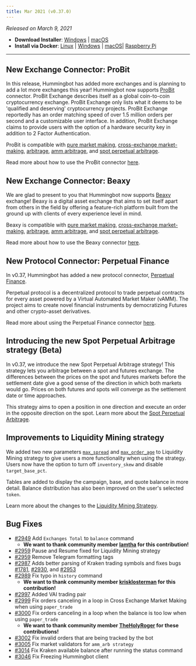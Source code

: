 ```yaml
---
title: Mar 2021 (v0.37.0)
---
```




_Released on March 9, 2021_

- **Download Installer**: [Windows](https://dist.hummingbot.io/hummingbot_v0.37.0_setup.exe) | [macOS](https://dist.hummingbot.io/hummingbot_v0.37.0.dmg)
- **Install via Docker**: [Linux](/installation/linux/#install-via-docker) | [Windows](/installation/windows/#install-via-docker) | [macOS](/installation/mac/#install-via-docker)| [Raspberry Pi](/installation/raspberry/)

---

## New Exchange Connector: ProBit

In this release, Hummingbot has added more exchanges and is planning to add a lot more exchanges this year! Hummingbot now supports [ProBit](https://www.probit.com/) connector. ProBit Exchange describes itself as a global coin-to-coin cryptocurrency exchange. ProBit Exchange only lists what it deems to be 'qualified and deserving' cryptocurrency projects. ProBit Exchange reportedly has an order matching speed of over 1.5 million orders per second and a customizable user interface. In addition, ProBit Exchange claims to provide users with the option of a hardware security key in addition to 2 Factor Authentication.

ProBit is compatible with [pure market making](https://docs.hummingbot.io/strategies/pure-market-making/), [cross-exchange market-making](/strategies/cross-exchange-market-making/), [arbitrage](/strategies/arbitrage/), [amm arbitrage](/strategies/amm-arb/), and [spot perpetual arbitrage](/strategies/spot-perpetual-arb/).

Read more about how to use the ProBit connector [here](/spot-connectors/probit/).

## New Exchange Connector: Beaxy

We are glad to present to you that Hummingbot now supports [Beaxy](https://beaxy.com/) exchange! Beaxy is a digital asset exchange that aims to set itself apart from others in the field by offering a feature-rich platform built from the ground up with clients of every experience level in mind.

Beaxy is compatible with [pure market making](https://docs.hummingbot.io/strategies/pure-market-making/), [cross-exchange market-making](/strategies/cross-exchange-market-making/), [arbitrage](/strategies/arbitrage/), [amm arbitrage](/strategies/amm-arb/), and [spot perpetual arbitrage](/strategies/spot-perpetual-arb/).

Read more about how to use the Beaxy connector [here](/spot-connectors/beaxy/).

## New Protocol Connector: Perpetual Finance

In v0.37, Hummingbot has added a new protocol connector, [Perpetual Finance](https://perp.fi/).

Perpetual protocol is a decentralized protocol to trade perpetual contracts for every asset powered by a Virtual Automated Market Maker (vAMM). The project aims to create novel financial instruments by democratizing Futures and other crypto-asset derivatives.

Read more about using the Perpetual Finance connector [here](/protocol-connectors/perp-fi/).

## Introducing the new Spot Perpetual Arbitrage strategy (Beta)

In v0.37, we introduce the new Spot Perpetual Arbitrage strategy! This strategy lets you arbitrage between a spot and futures exchange. The differences between the prices on the spot and futures markets before the settlement date give a good sense of the direction in which both markets would go. Prices on both futures and spots will converge as the settlement date or time approaches.

This strategy aims to open a position in one direction and execute an order in the opposite direction on the spot. Learn more about the [Spot Perpetual Arbitrage](/strategies/spot-perpetual-arb/).

## Improvements to Liquidity Mining strategy

We added two new parameters [`max_spread`](/strategies/liquidity-mining/#max_spread) and [`max_order_age`](/strategies/liquidity-mining/#max_order_age) to Liquidity Mining strategy to give users a more functionality when using the strategy. Users now have the option to turn off `inventory_skew` and disable `target_base_pct`.

Tables are added to display the campaign, base, and quote balance in more detail. Balance distribution has also been improved on the user's selected `token`.

Learn more about the changes to the [Liquidity Mining Strategy](/strategies/liquidity-mining/).

## Bug Fixes

- [#2949](https://github.com/CoinAlpha/hummingbot/pull/2949) Add `Exchanges Total` to `balance` command
  - **We want to thank community member [Iamtha](https://github.com/lamtha) for this contribution!**
- [#2959](https://github.com/CoinAlpha/hummingbot/pull/2959) Pause and Resume fixed for Liquidity Mining strategy
- [#2959](https://github.com/CoinAlpha/hummingbot/pull/2979) Remove Telegram formatting tags
- [#2987](https://github.com/CoinAlpha/hummingbot/pull/2987) Adds better parsing of Kraken trading symbols and fixes bugs [#1781](https://github.com/CoinAlpha/hummingbot/issues/1781), [#2930](https://github.com/CoinAlpha/hummingbot/issues/2930), and [#2953](https://github.com/CoinAlpha/hummingbot/issues/2953)
- [#2989](https://github.com/CoinAlpha/hummingbot/pull/2989) Fix typo in `history` command
  - **We want to thank community member [krisklosterman](https://github.com/krisklosterman) for this contribution!**
- [#2997](https://github.com/CoinAlpha/hummingbot/pull/2997) Added VAI trading pair
- [#2999](https://github.com/CoinAlpha/hummingbot/pull/2999) Fix orders canceling in a loop in Cross Exchange Market Making when using `paper_trade`
- [#3000](https://github.com/CoinAlpha/hummingbot/pull/3000) Fix orders canceling in a loop when the balance is too low when using `paper_trade`
  - **We want to thank community member [TheHolyRoger](https://github.com/TheHolyRoger) for these contributions!**
- [#3002](https://github.com/CoinAlpha/hummingbot/pull/3002) Fix invalid orders that are being tracked by the bot
- [#3005](https://github.com/CoinAlpha/hummingbot/pull/3005) Fix market validators for `amm_arb strategy`
- [#3014](https://github.com/CoinAlpha/hummingbot/pull/3014) Fix Kraken available balance after running the status command
- [#3046](https://github.com/CoinAlpha/hummingbot/pull/3046) Fix Freezing Hummingbot client
